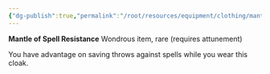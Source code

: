 ```yaml
---
{"dg-publish":true,"permalink":"/root/resources/equipment/clothing/mantle-of-spell-resistance/","title":"Mantle of Spell Resistance"}
---
```



**Mantle of Spell Resistance**
Wondrous item, rare (requires attunement)

You have advantage on saving throws against spells while you wear this cloak.